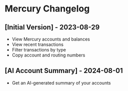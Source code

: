 # Mercury Changelog

## [Initial Version] - 2023-08-29

- View Mercury accounts and balances
- View recent transactions
- Filter transactions by type
- Copy account and routing numbers

## [AI Account Summary] - 2024-08-01

- Get an AI-generated summary of your accounts
